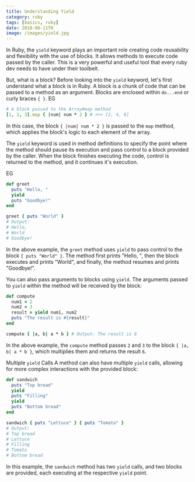 ```yaml
---
title: Understanding Yield
category: ruby
tags: [basics, ruby]
date: 2018-06-11T0
image: /images/yield.jpg
---
```


In Ruby, the `yield` keyword plays an important role creating code reusability and flexibility with the use of blocks. It allows methods to execute code passed by the caller. This is a very powerful and useful tool that every ruby dev needs to have under their toolbelt.

But, what is a block? Before looking into the `yield` keyword, let's first understand what a block is in Ruby. A block is a chunk of code that can be passed to a method as an argument. Blocks are enclosed within `do...end` or curly braces `{ }`. EG

```ruby
# A block passed to the Array#map method
[1, 2, 3].map { |num| num * 2 } # >>> [2, 4, 6]
```

In this case, the block `{ |num| num * 2 }` is passed to the `map` method, which applies the block's logic to each element of the array.

The `yield` keyword is used in method definitions to specify the point where the method should pause its execution and pass control to a block provided by the caller. When the block finishes executing the code, control is returned to the method, and it continues it's execution.

EG

```ruby
def greet
  puts "Hello, "
  yield
  puts "Goodbye!"
end

greet { puts "World" }
# Output:
# Hello,
# World
# Goodbye!
```

In the above example, the `greet` method uses `yield` to pass control to the block `{ puts "World" }`. The method first prints "Hello, ", then the block executes and prints "World", and finally, the method resumes and prints "Goodbye!".

You can also pass arguments to blocks using `yield`. The arguments passed to `yield` within the method will be received by the block:

```ruby
def compute
  num1 = 2
  num2 = 3
  result = yield num1, num2
  puts "The result is #{result}"
end

compute { |a, b| a * b } # Output: The result is 6
```

In the above example, the `compute` method passes `2` and `3` to the block `{ |a, b| a * b }`, which multiplies them and returns the result `6`.

Multiple `yield` Calls A method can also have multiple `yield` calls, allowing for more complex interactions with the provided block:

```ruby
def sandwich
  puts "Top bread"
  yield
  puts "Filling"
  yield
  puts "Bottom bread"
end

sandwich { puts "Lettuce" } { puts "Tomato" }
# Output:
# Top bread
# Lettuce
# Filling
# Tomato
# Bottom bread
```

In this example, the `sandwich` method has two `yield` calls, and two blocks are provided, each executing at the respective `yield` point.


